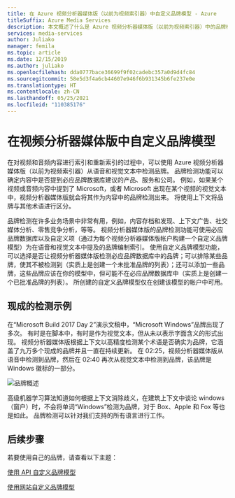 ```yaml
---
title: 在 Azure 视频分析器媒体版（以前为视频索引器）中自定义品牌模型 - Azure
titleSuffix: Azure Media Services
description: 本文概述了什么是 Azure 视频分析器媒体版（以前为视频索引器）中的品牌模型，以及如何自定义它。
services: media-services
author: Juliako
manager: femila
ms.topic: article
ms.date: 12/15/2019
ms.author: juliako
ms.openlocfilehash: dda0777bace36699f9f02cadebc357a0d9d4fc84
ms.sourcegitcommit: 58e5d3f4a6cb44607e946f6b931345b6fe237e0e
ms.translationtype: HT
ms.contentlocale: zh-CN
ms.lasthandoff: 05/25/2021
ms.locfileid: "110385176"
---
```

# <a name="customize-a-brands-model-in-video-analyzer-for-media"></a>在视频分析器媒体版中自定义品牌模型

在对视频和音频内容进行索引和重新索引的过程中，可以使用 Azure 视频分析器媒体版（以前为视频索引器）从语音和视觉文本中检测品牌。 品牌检测功能可以确定内容中是否提到必应品牌数据库建议的产品、服务和公司。 例如，如果某个视频或音频内容中提到了 Microsoft，或者 Microsoft 出现在某个视频的视觉文本中，视频分析器媒体版就会将其作为内容中的品牌检测出来。 将使用上下文将品牌与其他术语进行区分。

品牌检测在许多业务场景中非常有用，例如，内容存档和发现、上下文广告、社交媒体分析、零售竞争分析，等等。 视频分析器媒体版的品牌检测功能可使用必应品牌数据库以及自定义项（通过为每个视频分析器媒体版帐户构建一个自定义品牌模型）为在语音和视觉文本中提及的品牌编制索引。 使用自定义品牌模型功能，可以选择是否让视频分析器媒体版检测必应品牌数据库中的品牌；可以排除某些品牌，使其不被检测到（实质上是创建一个未批准品牌的列表）；还可以添加一些品牌，这些品牌应该在你的模型中，但可能不在必应品牌数据库中（实质上是创建一个已批准品牌的列表）。 所创建的自定义品牌模型仅在创建该模型的帐户中可用。

## <a name="out-of-the-box-detection-example"></a>现成的检测示例

在“Microsoft Build 2017 Day 2”演示文稿中，“Microsoft Windows”品牌出现了多次。 有时是在脚本中，有时是作为视觉文本，但从未以表示字面含义的形式出现。 视频分析器媒体版根据上下文以高精度检测某个术语是否确实为品牌，它涵盖了九万多个现成的品牌并且一直在持续更新。 在 02:25，视频分析器媒体版从语音中检测到品牌，然后在 02:40 再次从视觉文本中检测到品牌，该品牌是 Windows 徽标的一部分。

![品牌概述](./media/content-model-customization/brands-overview.png)

高级机器学习算法知道如何根据上下文消除歧义，在建筑上下文中谈论 windows（窗户）时，不会将单词“Windows”检测为品牌，对于 Box、Apple 和 Fox 等也是如此。 品牌检测可以针对我们支持的所有语言进行工作。  

## <a name="next-steps"></a>后续步骤

若要使用自己的品牌，请查看以下主题：

[使用 API 自定义品牌模型](customize-brands-model-with-api.md)

[使用网站自定义品牌模型](customize-brands-model-with-website.md)

